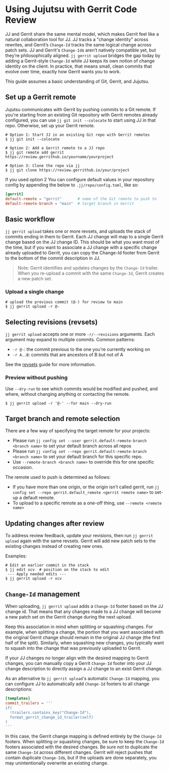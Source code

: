 # Using Jujutsu with Gerrit Code Review

JJ and Gerrit share the same mental model, which makes Gerrit feel like a
natural collaboration tool for JJ. JJ tracks a "change identity" across
rewrites, and Gerrit’s `Change-Id` tracks the same logical change across patch
sets. JJ and Gerrit's `Change-Id`s aren’t natively compatible yet, but they’re
philosophically aligned. `jj gerrit upload` bridges the gap today by adding a
Gerrit-style `Change-Id` while JJ keeps its own notion of change identity on the
client. In practice, that means small, clean commits that evolve over
time, exactly how Gerrit wants you to work.

This guide assumes a basic understanding of Git, Gerrit, and Jujutsu.

## Set up a Gerrit remote

Jujutsu communicates with Gerrit by pushing commits to a Git remote. If you're
starting from an existing Git repository with Gerrit remotes already configured,
you can use `jj git init --colocate` to start using JJ in that repo. Otherwise,
set up your Gerrit remote.

```shell
# Option 1: Start JJ in an existing Git repo with Gerrit remotes
$ jj git init --colocate

# Option 2: Add a Gerrit remote to a JJ repo
$ jj git remote add gerrit https://review.gerrithub.io/yourname/yourproject

# Option 3: Clone the repo via jj
$ jj git clone https://review.gerrithub.io/your/project
```

If you used option 2 You can configure default values in your repository config
by appending the below to `.jj/repo/config.toml`, like so:

```toml
[gerrit]
default-remote = "gerrit"       # name of the Git remote to push to
default-remote-branch = "main"  # target branch in Gerrit
```

## Basic workflow

`jj gerrit upload` takes one or more revsets, and uploads the stack of commits
ending in them to Gerrit. Each JJ change will map to a single Gerrit change
based on the JJ change ID. This should be what you want most of the time, but if
you want to associate a JJ change with a specific change already uploaded to
Gerrit, you can copy the Change-Id footer from Gerrit to the bottom of the
commit description in JJ.

> Note: Gerrit identifies and updates changes by the `Change-Id` trailer. When
> you re-upload a commit with the same `Change-Id`, Gerrit creates a new patch
> set.

### Upload a single change

```shell
# upload the previous commit (@-) for review to main
$ jj gerrit upload -r @-
```

## Selecting revisions (revsets)

`jj gerrit upload` accepts one or more `-r/--revisions` arguments. Each argument
may expand to multiple commits. Common patterns:

- `-r @-`: the commit previous to the one you're currently working on
- `-r A..B`: commits that are ancestors of B but not of A

See the [revsets](revsets.md) guide for more information.

### Preview without pushing

Use `--dry-run` to see which commits would be modified and pushed, and where,
without changing anything or contacting the remote.

```shell
$ jj gerrit upload -r '@-' --for main --dry-run
```

## Target branch and remote selection

There are a few way of specifying the target remote for your projects:

- Please run `jj config set --user gerrit.default-remote-branch <branch name>` to set your
  default branch across all repos
- Please run `jj config set --repo gerrit.default-remote-branch <branch name>` to set your
  default branch for this specific repo.
- Use `--remote-branch <branch name>` to override this for one specific occasion.

The remote used to push is determined as follows:

- If you have more than one origin, or the origin isn't called gerrit, run
  `jj config set --repo gerrit.default_remote <gerrit remote name>` to set-up a
  default remote.
- To upload to a specific remote as a one-off thing, use `--remote <remote name>`

## Updating changes after review

To address review feedback, update your revisions, then run `jj gerrit
upload` again with the same revsets. Gerrit will add new patch sets to the
existing changes instead of creating new ones.

Examples:

```shell
# Edit an earlier commit in the stack
$ jj edit xcv  # position on the stack to edit
 --- Apply needed edits ---
$ jj gerrit upload -r xcv
```

## `Change-Id` management

When uploading, `jj gerrit upload` adds a `Change-Id` footer based on the JJ
change id. That means that any changes made to a JJ change will become a new
patch set on the Gerrit change during the next upload.

Keep this association in mind when splitting or squashing changes. For example,
when splitting a change, the portion that you want associated with the
original Gerrit change should remain in the original JJ change (the first half
of the split). Similarly, when squashing new changes, you typically want to
squash into the change that was previously uploaded to Gerrit.

If your JJ changes no longer align with the desired mapping to Gerrit changes,
you can manually copy a Gerrit `Change-Id` footer into your JJ change
description to directly assign a JJ change to an exist Gerrit change.

As an alternative to `jj gerrit upload`'s automatic `Change-Id` mapping, you
can configure JJ to automatically add `Change-Id` footers to all change
descriptions:

```toml
[templates]
commit_trailers = '''
if(
  !trailers.contains_key("Change-Id"),
  format_gerrit_change_id_trailer(self)
)
'''
```

In this case, the Gerrit change mapping is defined entirely by the `Change-Id`
footers. When splitting or squashing changes, be sure to keep the `Change-Id`
footers associated with the desired changes. Be sure not to duplicate the same
`Change-Id` across different changes. Gerrit will reject pushes that contain
duplicate `Change-Id`s, but if the uploads are done separately, you may
unintentionally overwrite an existing change.
